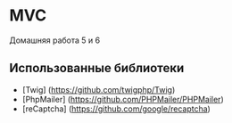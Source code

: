 # MVC
Домашняя работа 5 и 6

## Использованные библиотеки
- [Twig] (https://github.com/twigphp/Twig)
- [PhpMailer] (https://github.com/PHPMailer/PHPMailer)
- [reCaptcha] (https://github.com/google/recaptcha)
